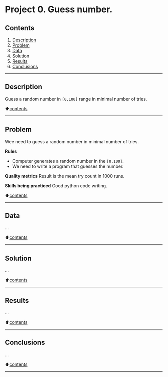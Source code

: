 # Project 0. Guess number.

## Contents
1. [Description](#description)
2. [Problem](#problem)
3. [Data](#data)
4. [Solution](#solution)
5. [Results](#results)
6. [Conclusions](#conclusions)
___

## Description

Guess a random number in `[0,100]` range in minimal number of tries.

:arrow_up:[contents](#contents)
___

## Problem

Wee need to guess a random number in minimal number of tries.

**Rules**
- Computer generates a random number in the `[0,100]`.
- We need to write a program that guesses the number.

**Quality metrics**
Result is the mean try count in 1000 runs.

**Skills being practiced**
Good python code writing.

:arrow_up:[contents](#contents)
___

## Data

...

:arrow_up:[contents](#contents)
___

## Solution

...

:arrow_up:[contents](#contents)
___

## Results

...

:arrow_up:[contents](#contents)
___

## Conclusions

...

:arrow_up:[contents](#contents)
___
